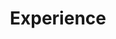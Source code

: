 ---
# Experience widget.
widget: experience  # See https://sourcethemes.com/academic/docs/page-builder/
headless: true  # This file represents a page section.
active: true  # Activate this widget? true/false
weight: 40  # Order that this section will appear.

title: Experience
subtitle: 

# Date format for experience
#   Refer to https://sourcethemes.com/academic/docs/customization/#date-format
date_format: Jan 2006

# Experiences.
#   Add/remove as many `[[experience]]` blocks below as you like.
#   Required fields are `title`, `company`, and `date_start`.
#   Leave `date_end` empty if it's your current employer.
#   Begin/end multi-line descriptions with 3 quotes `"""`.

design:
  columns: '1'
  
experience:
  - title: ML Research Assistant
    company: Purdue University, under advisory of Dr. David Inouye
    company_url: 'https://www.davidinouye.com'
    company_logo: purdue
    location: West Lafayette, Indiana
    date_start: '2019-08-17'
    date_end: ''
    description: |2-
      - Creating approach for casual discovery via aligning the latent distributions of data gathered from heterogeneous domains (e.g., tissue samples from different hospitals).
      - Derived method for interpretable optimal transport for the purposes of explaining image-based distribution shifts to a human operator which can be used for system monitoring or knowledge discovery [[publication](https://www.seankulinski.com/publication/towards-explaining-image-based-shifts/)].
      - Constructed an interpretable benchmark Sensor Network dataset based on StarCraft II replays yielding 1.8 million game-state windows with multiple data representations such as ones that can be used as a drop-in replacement for CIFAR10 and MNIST.
      - Created a light-weight machine learning algorithm which uses deep density models to detect shifts in distributions as well as determine which feature(s) are causing the shift, allowing for online monitoring with little additional overhead [[publication](https://www.seankulinski.com/publication/feature-shift-detection/)] [[code](https://github.com/inouye-lab/feature-shift)].

  - title: Data Scientist
    company: Microsoft
    company_url: 'https://www.microsoft.com/en-us/research/group/msai/'
    company_logo: microsoft
    location: Seattle, WA
    date_start: '2022-05-31'
    date_end: '2022-08-31'
    description: |2-
        Worked in M365 Research to develop Natural Language Processing (NLP) models to allow for better search relevance across Microsoft365 applications.  
        - Designed an NLP model that detects if multiple enterprise search queries have the same intent, for the main purpose of measuring the semantic change of a query alteration.  
        - Identified and explored knowledge gap between web search methods (e.g., Google search or Bing search) and enterprise search methods (e.g., Outlook search or Teams search).  
        - Created training pipeline which adapts open web search data to better fit enterprise search training data.  

  - title: Machine Learning Scientist
    company: AbbVie
    company_url: https://www.abbvie.com/our-science.html
    company_logo: abbvie
    location: San Fransisco, CA
    date_start: '2021-10-01'
    date_end: '2022-05-31'
    description: |2-
        - Lead the design and development of a novel computer vision model for processing histopathological images for the purpose of cancer detection and downstream diagnosis.  
        - Worked with a team to generate additional cancer related statistics to aid doctors in determining treatment modality.  
        - Developed robust high performance pipeline for continuous analysis of whole slide images for deployment to consumers.

  - title: Machine Learning Researcher
    company: Lawrence Livermore National Laboratory
    company_url: https://computing.llnl.gov/casc/machine-intelligence-group
    company_logo: llnl
    location: Livermore, California
    date_start: '2020-05-28'
    date_end: '2020-08-18'
    description: |2-
        - Identified issues in state-of-the-art computer vision frameworks for detection of COVID-19
        - Built computer vision models to conquer some of these issues, such as being robust to spatialdistribution shifts. The models were trained using Livermore’s Sierra HPC system.
        - Used Natural Language Processing techniques on parsed Material Science publications to createan interpretable deep model to aid in the synthesis of new nanostructures and nanomaterials.

  - title: Software and Embedded Electrical Engineer
    company: Indiana Microelectronics
    company_url: https://www.indianamicro.com/
    company_logo: indianamicro
    location: West Lafayette, Indiana
    date_start: '2019-01-07'
    date_end: '2019-08-18'
    description: |2-
        - Developed Genetic Algorithm to automate and optimize design of transmission zero filter for Lockheed Martin
        - Designed automated testing of temperature drift for a closed-loop linear piezoelectric motor
        - Oversaw testing, calibration, and reworks for a phased-array filter system
---